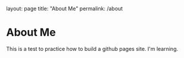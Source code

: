 layout: page
title: "About Me"
permalink: /about

# About Me
This is a test to practice how to build a github pages site. I'm learning.
